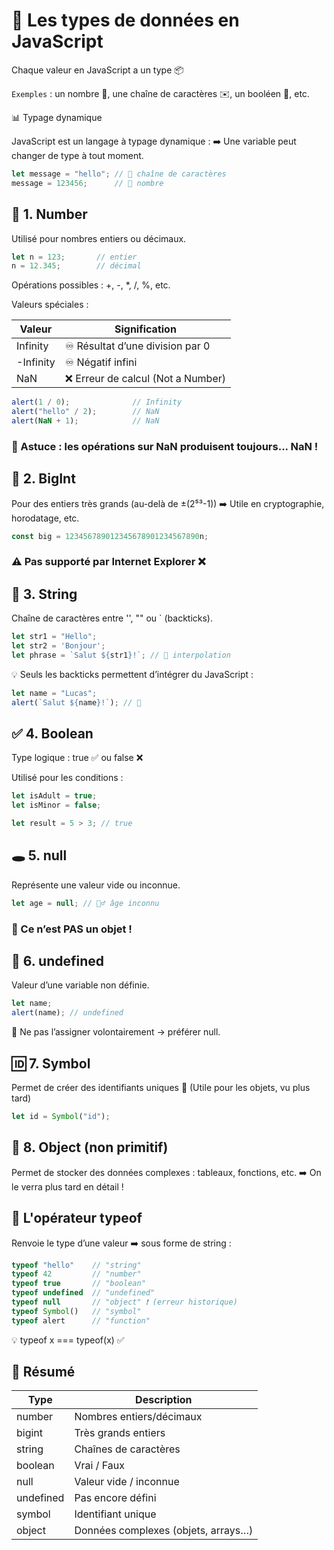 # 🧠 Les types de données en JavaScript

Chaque valeur en JavaScript a un type 📦

`Exemples` : un nombre 🧮, une chaîne de caractères ✉️, un booléen 🔘, etc.

📊 Typage dynamique

JavaScript est un langage à typage dynamique :
➡️ Une variable peut changer de type à tout moment.

```js
let message = "hello"; // 📩 chaîne de caractères
message = 123456;      // 🔢 nombre
```

## 🔢 1. Number

Utilisé pour nombres entiers ou décimaux.

```js
let n = 123;       // entier
n = 12.345;        // décimal
```

Opérations possibles : +, -, *, /, %, etc.

Valeurs spéciales :

| Valeur	| Signification |
| --- | --- |
| Infinity	|♾️ Résultat d’une division par 0 |
| -Infinity	|♾️ Négatif infini |
| NaN	|❌ Erreur de calcul (Not a Number) |

```js
alert(1 / 0);              // Infinity
alert("hello" / 2);        // NaN
alert(NaN + 1);            // NaN
```

### 🧠 Astuce : les opérations sur NaN produisent toujours... NaN !

## 🧮 2. BigInt

Pour des entiers très grands (au-delà de ±(2⁵³-1))
➡️ Utile en cryptographie, horodatage, etc.

```js
const big = 123456789012345678901234567890n;
```

### ⚠️ Pas supporté par Internet Explorer ❌

## 📝 3. String

Chaîne de caractères entre '', "" ou ` (backticks).

```js
let str1 = "Hello";
let str2 = 'Bonjour';
let phrase = `Salut ${str1}!`; // 🔁 interpolation
```

💡 Seuls les backticks permettent d’intégrer du JavaScript :

```js
let name = "Lucas";
alert(`Salut ${name}!`); // 👋
```

## ✅ 4. Boolean

Type logique : true ✅ ou false ❌

Utilisé pour les conditions :

```js
let isAdult = true;
let isMinor = false;

let result = 5 > 3; // true
```

## 🕳️ 5. null

Représente une valeur vide ou inconnue.

```js
let age = null; // 🤷‍♂️ âge inconnu
```

### 🚫 Ce n’est PAS un objet !

## 🚫 6. undefined

Valeur d’une variable non définie.

```js
let name;
alert(name); // undefined
```

🛑 Ne pas l’assigner volontairement → préférer null.

## 🆔 7. Symbol

Permet de créer des identifiants uniques 🔑
(Utile pour les objets, vu plus tard)

```js
let id = Symbol("id");
```

## 🧱 8. Object (non primitif)

Permet de stocker des données complexes : tableaux, fonctions, etc.
➡️ On le verra plus tard en détail !

## 🔎 L'opérateur typeof

Renvoie le type d’une valeur ➡️ sous forme de string :

```js
typeof "hello"    // "string"
typeof 42         // "number"
typeof true       // "boolean"
typeof undefined  // "undefined"
typeof null       // "object" ❗ (erreur historique)
typeof Symbol()   // "symbol"
typeof alert      // "function"
```

💡 typeof x === typeof(x) ✅

## 🧾 Résumé

| Type	| Description |
| --- | --- |
| number	| Nombres entiers/décimaux |
| bigint	| Très grands entiers |
| string	| Chaînes de caractères |
| boolean	| Vrai / Faux |
| null	| Valeur vide / inconnue |
| undefined	| Pas encore défini |
| symbol	| Identifiant unique |
| object	| Données complexes (objets, arrays…) |